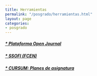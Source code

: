 ```yaml
---
title: Herramientas
permalink: "/posgrado/herramientas.html"
layout: page
categories:
- posgrado
---
```

##### [* Plataforma Open Journal](http://ojs.oproject.org/index.php/posgrado)
##### [* SSOFI (FCEN)](http://ssofi.udea.edu.co:8080/ssoficienat/)
##### [* CURSUM: Planes de asignatura](https://arquimedes.udea.edu.co/cursum/fcen/#/publico/materias)
